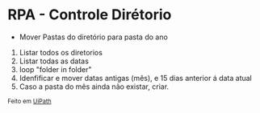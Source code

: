 # RPA - Controle Dirétorio

- Mover Pastas do diretório para pasta do ano

1. Listar todos os diretorios
2. Listar todas as datas
3. loop "folder in folder"
4. Idenfificar e mover datas antigas (mês), e 15 dias anterior á data atual
5. Caso a pasta do mês ainda não existar, criar.

<small>Feito em <a href="https://www.uipath.com/pt/">UiPath</a></small>
